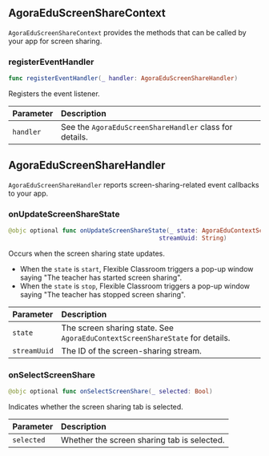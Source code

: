 ## AgoraEduScreenShareContext

`AgoraEduScreenShareContext` provides the methods that can be called by your app for screen sharing.

### registerEventHandler

```swift
func registerEventHandler(_ handler: AgoraEduScreenShareHandler)
```

Registers the event listener.

| Parameter | Description |
| :-------- | :------------------------------------- |
| `handler` | See the `AgoraEduScreenShareHandler` class for details. |

## AgoraEduScreenShareHandler

`AgoraEduScreenShareHandler` reports screen-sharing-related event callbacks to your app.

### onUpdateScreenShareState

```swift
@objc optional func onUpdateScreenShareState(_ state: AgoraEduContextScreenShareState,
                                          streamUuid: String)
```

Occurs when the screen sharing state updates.

- When the `state` is `start`, Flexible Classroom triggers a pop-up window saying "The teacher has started screen sharing".
- When the `state` is `stop`, Flexible Classroom triggers a pop-up window saying "The teacher has stopped screen sharing".

| Parameter | Description |
| :----------- | :----------------------------------------------------- |
| `state` | The screen sharing state. See `AgoraEduContextScreenShareState` for details. |
| `streamUuid` | The ID of the screen-sharing stream. |

### onSelectScreenShare

```swift
@objc optional func onSelectScreenShare(_ selected: Bool)
```

Indicates whether the screen sharing tab is selected.

| Parameter | Description |
| :--------- | :----------------------- |
| `selected` | Whether the screen sharing tab is selected. |

